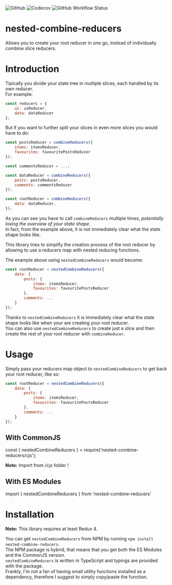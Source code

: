 ![GitHub](https://img.shields.io/github/license/federico-paolillo/nested-combine-reducers?style=flat-square)
![Codecov](https://img.shields.io/codecov/c/github/federico-paolillo/nested-combine-reducers?style=flat-square)
![GitHub Workflow Status](https://img.shields.io/github/workflow/status/federico-paolillo/nested-combine-reducers/continuous-integration?label=CI&style=flat-square)  

# nested-combine-reducers

Allows you to create your root reducer in one go, instead of individually combine slice reducers.  

# Introduction

Tipically you divide your state tree in multiple slices, each handled by its own reducer.  
For example:

```javascript
const reducers = {
    ui: uiReducer,
    data: dataReducer
};
```
But if you want to further split your slices in even more slices you would have to do:

```javascript
const postsReducer = combineReducers({
    items: itemsReducer,
    favourites: favouritePostsReducer
});

const commentsReducer = ...;

const dataReducer = combineReducers({
    posts: postsReducer,
    comments: commentsReducer
});

const rootReducer = combineReducers({
    data: dataReducer,
});
```

As you can see you have to call `combineReducers` multiple times, *potentially losing the overview of your state shape*.  
In fact, from the example above, it is not immediately clear what the state shape looks like.  

This library tries to simplify the creation process of the root reducer by allowing to use a reducers map with nested reducing functions.  

The example above using `nestedCombineReducers` would become:

```javascript
const rootReducer = nestedCombineReducers({
    data: {
        posts: {
            items: itemsReducer,
            favourites: favouritePostsReducer
        },
        comments: ...
    }
});
```

Thanks to `nestedCombineReducers` it is immediately clear what the state shape looks like when your are creating your root reducer.  
You can also use `nestedCombineReducers` to create just a slice and then create the rest of your root reducer with `combineReducer`.  

# Usage

Simply pass your reducers map object to `nestedCombineReducers` to get back your root reducer, like so:  

```javascript
const rootReducer = nestedCombineReducers({
    data: {
        posts: {
            items: itemsReducer,
            favourites: favouritePostsReducer
        },
        comments: ...
    }
});
```

## With CommonJS

const { nestedCombineReducers } = require('nested-combine-reducers/cjs');

**Note:** Import from /cjs folder !

## With ES Modules

import { nestedCombineReducers } from 'nested-combine-reducers'

# Installation

**Note:** This library requires at least Redux 4. 

You can get `nestedCombineReducers` from NPM by running `npm install nested-combine-reducers`.  
The NPM package is hybrid, that means that you get both the ES Modules and the CommonJS version.  
`nestedCombineReducers` is written in TypeScript and typings are provided with the package.  
Frankly, I'm not a fan of having small utility functions installed as a dependency, therefore I suggest to simply copy/paste the function.  